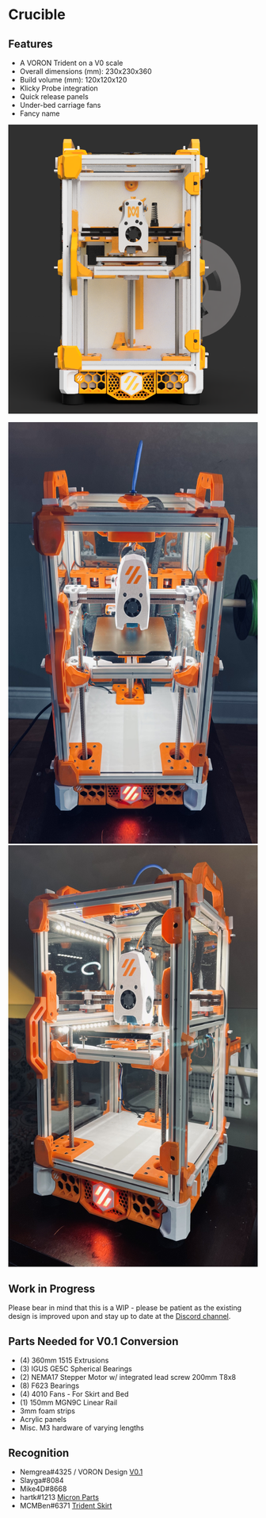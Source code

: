 # Crucible 

## Features
* A VORON Trident on a V0 scale
* Overall dimensions (mm): 230x230x360
* Build volume (mm): 120x120x120
* Klicky Probe integration
* Quick release panels
* Under-bed carriage fans 
* Fancy name

![Render](images/Crucible_render.png)

<img src="images/5D5C15D4-5C5B-44C7-AC00-2AAD4BF1DE03.jpeg" width="600" height="850">
<img src="images/5DB0F848-9E6B-4D25-B1EE-E583A8C76F0B.jpeg" width="550" height="850">

## Work in Progress

Please bear in mind that this is a WIP - please be patient as the existing design is improved upon and stay up to date at the [Discord channel](https://discord.gg/UQzPxNhA92).

## Parts Needed for V0.1 Conversion
* (4) 360mm 1515 Extrusions
* (3) IGUS GE5C Spherical Bearings
* (2) NEMA17 Stepper Motor w/ integrated lead screw 200mm T8x8
* (8) F623 Bearings
* (4) 4010 Fans - For Skirt and Bed
* (1) 150mm MGN9C Linear Rail
* 3mm foam strips 
* Acrylic panels 
* Misc. M3 hardware of varying lengths


## Recognition
* Nemgrea#4325 / VORON Design [V0.1](https://vorondesign.com/voron0.1)
* Slayga#8084
* Mike4D#8668
* hartk#1213 [Micron Parts](https://github.com/hartk1213/Micron)
* MCMBen#6371  [Trident Skirt](https://github.com/Fleafa/VoronUsers/tree/V0.1-Trident-skirt/printer_mods/MCMBen/Voron0_Trident_Skirt) 

